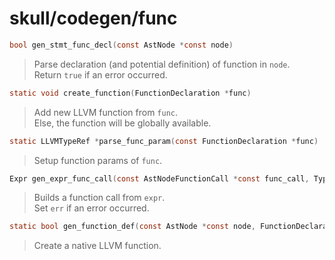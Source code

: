 # skull/codegen/func

```c
bool gen_stmt_func_decl(const AstNode *const node)
```

> Parse declaration (and potential definition) of function in `node`.
> \
> Return `true` if an error occurred.

```c
static void create_function(FunctionDeclaration *func)
```

> Add new LLVM function from `func`.
> \
> Else, the function will be globally available.

```c
static LLVMTypeRef *parse_func_param(const FunctionDeclaration *func)
```

> Setup function params of `func`.

```c
Expr gen_expr_func_call(const AstNodeFunctionCall *const func_call, Type type, bool *err)
```

> Builds a function call from `expr`.
> \
> Set `err` if an error occurred.

```c
static bool gen_function_def(const AstNode *const node, FunctionDeclaration *func)
```

> Create a native LLVM function.

